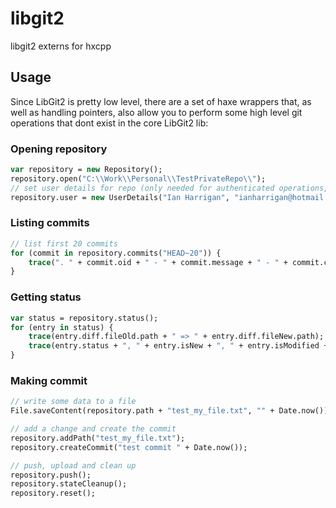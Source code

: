 # libgit2
libgit2 externs for hxcpp

## Usage

Since LibGit2 is pretty low level, there are a set of haxe wrappers that, as well as handling pointers, also allow you to perform some high level git operations that dont exist in the core LibGit2 lib:

### Opening repository
```haxe
var repository = new Repository();
repository.open("C:\\Work\\Personal\\TestPrivateRepo\\");
// set user details for repo (only needed for authenticated operations, like push)
repository.user = new UserDetails("Ian Harrigan", "ianharrigan@hotmail.com", "[password]");
```

### Listing commits
```haxe
// list first 20 commits
for (commit in repository.commits("HEAD~20")) {
    trace(". " + commit.oid + " - " + commit.message + " - " + commit.committer.name + ", " + commit.committer.email);
}
```

### Getting status
```haxe
var status = repository.status();
for (entry in status) {
    trace(entry.diff.fileOld.path + " => " + entry.diff.fileNew.path);
    trace(entry.status + ", " + entry.isNew + ", " + entry.isModified + ", " + entry.isDeleted);
}
```

### Making commit
```haxe
// write some data to a file
File.saveContent(repository.path + "test_my_file.txt", "" + Date.now());

// add a change and create the commit
repository.addPath("test_my_file.txt");
repository.createCommit("test commit " + Date.now());

// push, upload and clean up
repository.push();
repository.stateCleanup();
repository.reset();
```
